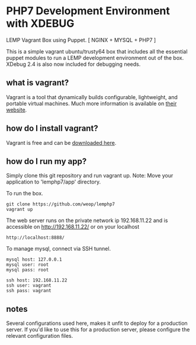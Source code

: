 # PHP7 Development Environment with XDEBUG
LEMP Vagrant Box using Puppet. [ NGINX + MYSQL + PHP7 ]

This is a simple vagrant ubuntu/trusty64 box that includes all the essential puppet modules to run a LEMP development environment out of the box. XDebug 2.4 is also now included for debugging needs.

## what is vagrant?

Vagrant is a tool that dynamically builds configurable, lightweight, and portable virtual machines. Much more information is available on [their website](http://www.vagrantup.com).

## how do I install vagrant?

Vagrant is free and can be [downloaded here](http://www.vagrantup.com/).

## how do I run my app?

Simply clone this git repository and run vagrant up. Note: Move your application to 'lemphp7/app' directory.

To run the box.

```
git clone https://github.com/weop/lemphp7
vagrant up
```

The web server runs on the private network ip 192.168.11.22 and is accessible on http://192.168.11.22/ or on your localhost
```
http://localhost:8888/
```

To manage mysql, connect via SSH tunnel.
```
mysql host: 127.0.0.1
mysql user: root
mysql pass: root

ssh host: 192.168.11.22
ssh user: vagrant
ssh pass: vagrant
```

## notes

Several configurations used here, makes it unfit to deploy for a production server. If you'd like to use this for a production server, please configure the relevant configuration files.
